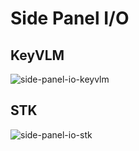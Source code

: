 # Side Panel I/O

## KeyVLM
![side-panel-io-keyvlm](/images/side-panel-io-keyvlm.png)

## STK
![side-panel-io-stk](/images/side-panel-io-stk.png)
